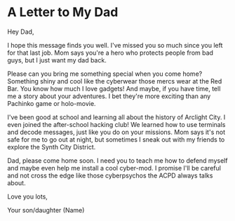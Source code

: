 # A Letter to My Dad

Hey Dad,

I hope this message finds you well. I've missed you so much since you left for that last job. Mom says you're a hero who protects people from bad guys, but I just want my dad back.

Please can you bring me something special when you come home? Something shiny and cool like the cyberwear those mercs wear at the Red Bar. You know how much I love gadgets! And maybe, if you have time, tell me a story about your adventures. I bet they're more exciting than any Pachinko game or holo-movie.

I've been good at school and learning all about the history of Arclight City. I even joined the after-school hacking club! We learned how to use terminals and decode messages, just like you do on your missions. Mom says it's not safe for me to go out at night, but sometimes I sneak out with my friends to explore the Synth City District.

Dad, please come home soon. I need you to teach me how to defend myself and maybe even help me install a cool cyber-mod. I promise I'll be careful and not cross the edge like those cyberpsychos the ACPD always talks about.

Love you lots,

Your son/daughter (Name)